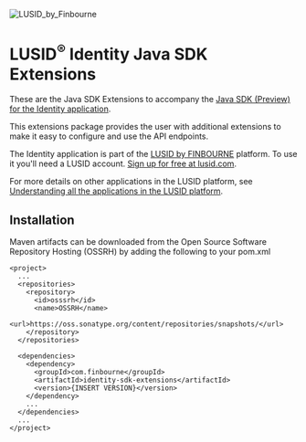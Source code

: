 ![LUSID_by_Finbourne](https://content.finbourne.com/LUSID_repo.png)

# LUSID<sup>®</sup> Identity Java SDK Extensions

These are the Java SDK Extensions to accompany the [Java SDK (Preview) for the Identity application](https://github.com/finbourne/identity-sdk-java-preview).

This extensions package provides the user with additional extensions to make it easy to configure and use the API endpoints. 

The Identity application is part of the [LUSID by FINBOURNE](https://www.finbourne.com/lusid-technology) platform. To use it you'll need a LUSID account. [Sign up for free at lusid.com](https://www.lusid.com/app/signup).

For more details on other applications in the LUSID platform, see [Understanding all the applications in the LUSID platform](https://support.lusid.com/knowledgebase/article/KA-01787/en-us).

## Installation 

Maven artifacts can be downloaded from the Open Source Software Repository Hosting (OSSRH) by adding the following to your pom.xml

```
<project>
  ...
  <repositories>
    <repository>
      <id>osssrh</id>
      <name>OSSRH</name>
      <url>https://oss.sonatype.org/content/repositories/snapshots/</url>
    </repository>
  </repositories>

  <dependencies>
    <dependency>
      <groupId>com.finbourne</groupId>
      <artifactId>identity-sdk-extensions</artifactId>
      <version>{INSERT VERSION}</version>
    </dependency>
    ...
  </dependencies>
  ...
</project>
```


